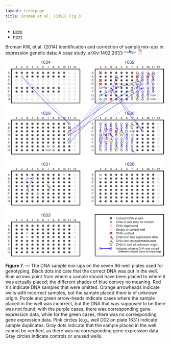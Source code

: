 ```yaml
---
layout: frontpage
title: Broman et al. (1998) Fig 3
---
```


<div class="navbar">
  <div class="navbar-inner">
      <ul class="nav">
          <li><a href="rqtlexper_fig2.html">prev</a></li>
          <li><a href="rqtlbook.html">next</a></li>
      </ul>
  </div>
</div>

Broman KW, et al. (2014)
Identification and correction of sample mix-ups in expression
genetic data: A case study. arXiv:1402.2633
[![Abstract](../pubmed-icon.png)](http://arxiv.org/abs/1402.2633)
[![pdf (2.8M)](../pdf-icon.png)](http://arxiv.org/pdf/1402.2633v1.pdf)

![Broman et al. (2014) Fig 7](../../assets/bigpubpics/samplemixups_fig7_lg.png)

**Figure 7**. &mdash; The DNA sample mix-ups on the seven 96-well plates used
for genotyping. Black dots indicate that the correct DNA was put in
the well. Blue arrows point from where a sample should have been
placed to where it was actually placed; the different shades of blue
convey no meaning. Red X&rsquo;s indicate DNA samples that were omitted.
Orange arrowheads indicate wells with incorrect samples, but the
sample placed there is of unknown origin. Purple and green
arrow-heads indicate cases where the sample placed in the well was
incorrect, but the DNA that was supposed to be there was not found;
with the purple cases, there was corresponding gene expression data,
while for the green cases, there was no corresponding gene
expression data. Pink circles (e.g., well D02 on plate 1631)
indicate sample duplicates. Gray dots indicate that the sample
placed in the well cannot be verified, as there was no corresponding
gene expression data. Gray circles indicate controls or unused
wells.
